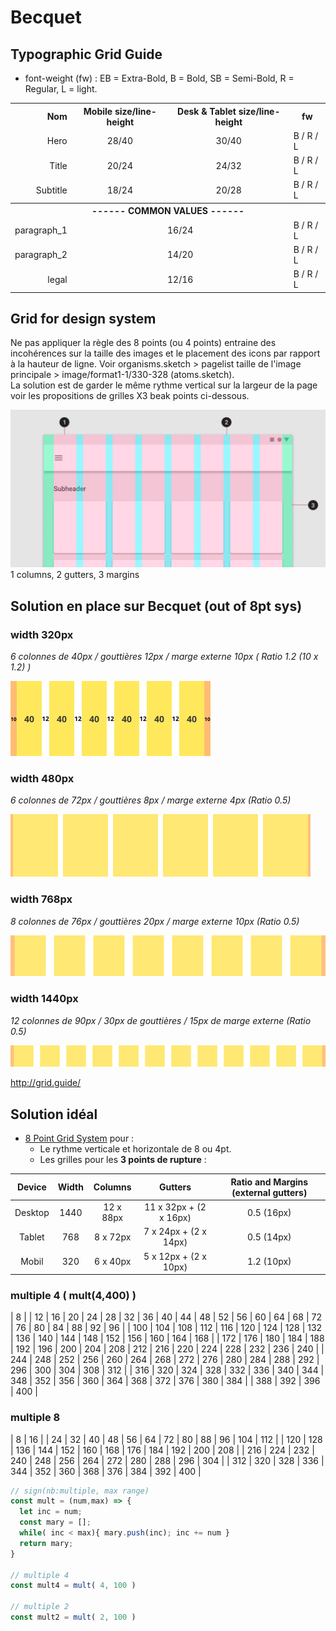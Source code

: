 # Becquet

## Typographic Grid Guide

- font-weight (fw) : EB = Extra-Bold, B = Bold, SB = Semi-Bold, R = Regular, L = light.

<table>
	<tr>
		<th align="right">Nom</th>
		<th align="center">Mobile size/line-height</th>
		<th align="center">Desk & Tablet size/line-height</th>
		<th>fw</th>
	</tr>
	<tr>
		<td align="right">Hero</td>
		<td align="center">28/40</td>
		<td align="center">30/40</td>
		<td>B / R / L</td>
	</tr>
	<tr>
		<td align="right">Title</td>
		<td align="center">20/24</td>
		<td align="center">24/32</td>
		<td>B / R / L</td>
	</tr>
	<tr>
		<td align="right">Subtitle</td>
		<td align="center">18/24</td>
		<td align="center">20/28</td>
		<td>B / R / L</td>
	</tr>
	<tr>
		<th colspan="4" align="center">------ COMMON VALUES ------</th>
	</tr>
	<tr>
		<td align="right">paragraph_1</td>
		<td colspan="2" align="center">16/24</td>
		<td>B / R / L</td>
	</tr>
	<tr>
		<td align="right">paragraph_2</td>
		<td colspan="2" align="center">14/20</td>
		<td>B / R / L</td>
	</tr>
	<tr>
		<td align="right">legal</td>
		<td colspan="2" align="center">12/16</td>
		<td>B / R / L</td>
	</tr>
</table>


## Grid for design system

Ne pas appliquer la règle des 8 points (ou 4 points) entraine des incohérences sur la taille des images et le placement des icons par rapport à la hauteur de ligne. Voir organisms.sketch > pagelist taille de l'image principale > image/format1-1/330-328 (atoms.sketch).  
La solution est de garder le même rythme vertical sur la largeur de la page voir les propositions de grilles X3 beak points ci-dessous.

![columns, gutters, and margins.]( assets/images/grids/material.io-layout-grid.png )
1 columns, 2 gutters, 3 margins

## Solution en place sur Becquet (out of 8pt sys)

### width 320px

*6 colonnes de 40px / gouttières 12px / marge externe 10px ( Ratio 1.2 (10 x 1.2) )*

<!-- ![320](assets/images/grids/grid_guide-w320-c6-cw40-gw12.r1.2.png) -->
<img src="assets/images/grids/grid_guide-w320-c6-cw40-gw12.r1.2.png" alt="mobil 320" width="320" />

### width 480px

*6 colonnes de 72px / gouttières 8px / marge externe 4px (Ratio 0.5)*

![480]( assets/images/grids/grid_guide-480-6-72-8.png )

### width 768px

*8 colonnes de 76px / gouttières 20px / marge externe 10px (Ratio 0.5)*

![768]( assets/images/grids/grid_guide-768-8-76-20.png )

### width 1440px

*12 colonnes de 90px / 30px de gouttières / 15px de marge externe (Ratio 0.5)*

![1440]( assets/images/grids/grid_guide-1440-12-90-30.png )

[ http://grid.guide/ ]( http://grid.guide/ )

## Solution idéal

- [8 Point Grid System](https://spec.fm/specifics/8-pt-grid) pour :
  - Le rythme verticale et horizontale de 8 ou 4pt.
  - Les grilles pour les **3 points de rupture** :

| Device  | Width |  Columns  |        Gutters         | Ratio and Margins (external gutters) |
| :-----: | :---: | :-------: | :--------------------: | :----------------------------------: |
| Desktop | 1440  | 12 x 88px | 11 x 32px + (2 x 16px) |              0.5 (16px)              |
| Tablet  |  768  | 8  x 72px | 7 x 24px + (2 x 14px)  |              0.5 (14px)              |
|  Mobil  |  320  | 6  x 40px | 5 x 12px + (2 x 10px)  |              1.2 (10px)              |


### multiple 4 ( mult(4,400) )

| 8 |
| 12  | 16  | 20  | 24  | 28  | 32  | 36  | 40  | 44  | 48  | 52  | 56  | 60  | 64  | 68  | 72  | 76  | 80  | 84 | 88 | 92 | 96 |
| 100 | 104 | 108 | 112 | 116 | 120 | 124 | 128 | 132 | 136 | 140 | 144 | 148 | 152 | 156 | 160 | 164 | 168 |
| 172 | 176 | 180 | 184 | 188 | 192 | 196 | 200 | 204 | 208 | 212 | 216 | 220 | 224 | 228 | 232 | 236 | 240 |
| 244 | 248 | 252 | 256 | 260 | 264 | 268 | 272 | 276 | 280 | 284 | 288 | 292 | 296 | 300 | 304 | 308 | 312 |
| 316 | 320 | 324 | 328 | 332 | 336 | 340 | 344 | 348 | 352 | 356 | 360 | 364 | 368 | 372 | 376 | 380 | 384 |
| 388 | 392 | 396 | 400 |


### multiple 8

| 8   | 16  |
| 24  | 32  | 40  | 48  | 56  | 64  | 72  | 80  | 88  | 96  | 104 | 112 |
| 120 | 128 | 136 | 144 | 152 | 160 | 168 | 176 | 184 | 192 | 200 | 208 |
| 216 | 224 | 232 | 240 | 248 | 256 | 264 | 272 | 280 | 288 | 296 | 304 |
| 312 | 320 | 328 | 336 | 344 | 352 | 360 | 368 | 376 | 384 | 392 | 400 |


```javascript
// sign(nb:multiple, max range)
const mult = (num,max) => {
  let inc = num;
  const mary = [];
  while( inc < max){ mary.push(inc); inc += num }
  return mary;
}

// multiple 4
const mult4 = mult( 4, 100 )

// multiple 2
const mult2 = mult( 2, 100 )

```
